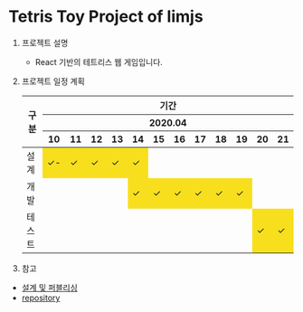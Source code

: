 

# Tetris Toy Project of limjs



1. 프로젝트 설명

   - React 기반의 테트리스 웹 게임입니다.

     

2. 프로젝트 일정 계획

   <table>
       <thead>
           <tr>
               <th rowspan=3>구분</th>
               <th colspan=12>기간</th>
           </tr>
           <tr>
               <th colspan=12>2020.04</th>
           </tr>
           <tr>
               <th>10</th>
               <th>11</th>
               <th>12</th>
               <th>13</th>
               <th>14</th>
               <th>15</th>
               <th>16</th>
               <th>17</th>
               <th>18</th>
               <th>19</th>
               <th>20</th>
               <th>21</th>
           </tr>
       </thead>
       <tbody>
           <tr>
               <td>설계</td>
               <td style="background-color:#F7DF1E;">✓-</td>
               <td style="background-color:#F7DF1E;">✓</td>
               <td style="background-color:#F7DF1E;">✓</td>
               <td style="background-color:#F7DF1E;">✓</td>
               <td style="background-color:#F7DF1E;">✓</td>
               <td></td>
               <td></td>
               <td></td>
               <td></td>
               <td></td>
               <td></td>
               <td></td>
           </tr>
           <tr>
               <td>개발</td>
               <td></td>
               <td></td>
               <td></td>
               <td></td>
               <td style="background-color:#F7DF1E;">✓</td>
               <td style="background-color:#F7DF1E;">✓</td>
               <td style="background-color:#F7DF1E;">✓</td>
               <td style="background-color:#F7DF1E;">✓</td>
               <td style="background-color:#F7DF1E;">✓</td>
               <td style="background-color:#F7DF1E;">✓</td>
               <td></td>
               <td></td>
           </tr>
           <tr>
               <td>테스트</td>
               <td></td>
               <td></td>
               <td></td>
               <td></td>
               <td></td>
               <td></td>
               <td></td>
               <td></td>
               <td></td>
               <td></td>
               <td style="background-color:#F7DF1E;">✓</td>
               <td style="background-color:#F7DF1E;">✓</td>
           </tr>
       </tbody>
   </table>

   

3.  참고

   - [설계 및 퍼블리싱](https://www.figma.com/file/yoOCik1e4GCMHbwmjjotMC/Tetris-Toy-Project-of--limjs?node-id=0%3A1)
   - [repository](https://github.com/LIMJONGSOO/Tetris.git)

   

   

